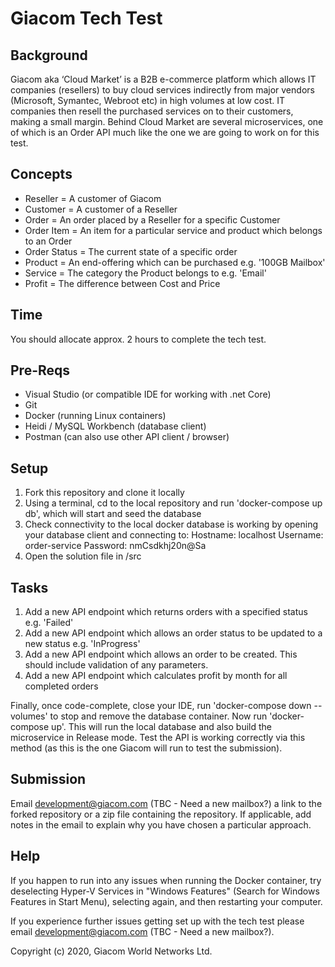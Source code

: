 # Giacom Tech Test

## Background
Giacom aka ‘Cloud Market’ is a B2B e-commerce platform which allows IT companies (resellers) to buy cloud services indirectly from major vendors (Microsoft, Symantec, Webroot etc) in high volumes at low cost. IT companies then resell the purchased services on to their customers, making a small margin. Behind Cloud Market are several microservices, one of which is an Order API much like the one we are going to work on for this test.

## Concepts
* Reseller = A customer of Giacom
* Customer = A customer of a Reseller
* Order = An order placed by a Reseller for a specific Customer
* Order Item = An item for a particular service and product which belongs to an Order
* Order Status = The current state of a specific order
* Product = An end-offering which can be purchased e.g. '100GB Mailbox'
* Service = The category the Product belongs to e.g. 'Email'
* Profit = The difference between Cost and Price

## Time
You should allocate approx. 2 hours to complete the tech test.

## Pre-Reqs
* Visual Studio (or compatible IDE for working with .net Core)
* Git
* Docker (running Linux containers)
* Heidi / MySQL Workbench (database client)
* Postman (can also use other API client / browser)

## Setup
1. Fork this repository and clone it locally
2. Using a terminal, cd to the local repository and run 'docker-compose up db', which will start and seed the database
3. Check connectivity to the local docker database is working by opening your database client and connecting to:
   Hostname: localhost
   Username: order-service
   Password: nmCsdkhj20n@Sa
4. Open the solution file in /src
   
## Tasks
1. Add a new API endpoint which returns orders with a specified status e.g. 'Failed'
2. Add a new API endpoint which allows an order status to be updated to a new status e.g. 'InProgress'
3. Add a new API endpoint which allows an order to be created. This should include validation of any parameters.
4. Add a new API endpoint which calculates profit by month for all completed orders

Finally, once code-complete, close your IDE, run 'docker-compose down --volumes' to stop and remove the database container. Now run 'docker-compose up'. This will run the local database and also build the microservice in Release mode. Test the API is working correctly via this method (as this is the one Giacom will run to test the submission).

## Submission
Email development@giacom.com (TBC - Need a new mailbox?) a link to the forked repository or a zip file containing the repository. If applicable, add notes in the email to explain why you have chosen a particular approach.

## Help
If you happen to run into any issues when running the Docker container, try deselecting Hyper-V Services in "Windows Features" (Search for Windows Features in Start Menu), selecting again, and then restarting your computer.

If you experience further issues getting set up with the tech test please email development@giacom.com (TBC - Need a new mailbox?).

Copyright (c) 2020, Giacom World Networks Ltd.
